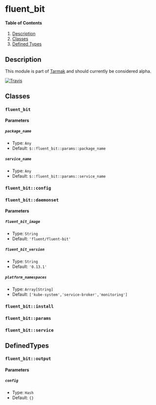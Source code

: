 # fluent_bit

#### Table of Contents

1. [Description](#description)
2. [Classes](#classes)
3. [Defined Types](#defined-types)
## Description
This module is part of [Tarmak](http://docs.tarmak.io) and should currently be considered alpha.

[![Travis](https://img.shields.io/travis/jetstack/puppet-module-kubernetes.svg)](https://travis-ci.org/jetstack/puppet-module-kubernetes/)

## Classes

### `fluent_bit`



#### Parameters

##### `package_name`

* Type: `Any`
* Default: `$::fluent_bit::params::package_name`

##### `service_name`

* Type: `Any`
* Default: `$::fluent_bit::params::service_name`


### `fluent_bit::config`




### `fluent_bit::daemonset`



#### Parameters

##### `fluent_bit_image`

* Type: `String`
* Default: `'fluent/fluent-bit'`

##### `fluent_bit_version`

* Type: `String`
* Default: `'0.13.1'`

##### `platform_namespaces`

* Type: `Array[String]`
* Default: `['kube-system','service-broker','monitoring']`


### `fluent_bit::install`




### `fluent_bit::params`




### `fluent_bit::service`



## DefinedTypes

### `fluent_bit::output`



#### Parameters

##### `config`

* Type: `Hash`
* Default: `{}`
